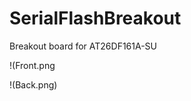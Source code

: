 SerialFlashBreakout
===================

Breakout board for AT26DF161A-SU

!(Front.png

!(Back.png)
